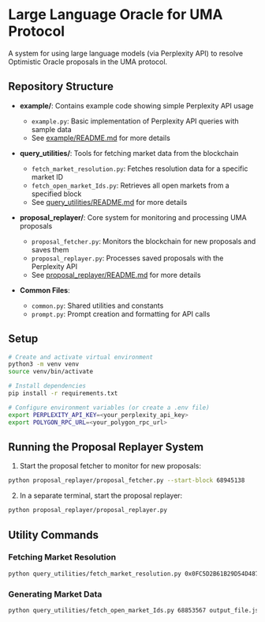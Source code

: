 # Large Language Oracle for UMA Protocol

A system for using large language models (via Perplexity API) to resolve Optimistic Oracle proposals in the UMA protocol.

## Repository Structure

- **example/**: Contains example code showing simple Perplexity API usage
  - `example.py`: Basic implementation of Perplexity API queries with sample data
  - See [example/README.md](example/README.md) for more details

- **query_utilities/**: Tools for fetching market data from the blockchain
  - `fetch_market_resolution.py`: Fetches resolution data for a specific market ID
  - `fetch_open_market_Ids.py`: Retrieves all open markets from a specified block
  - See [query_utilities/README.md](query_utilities/README.md) for more details

- **proposal_replayer/**: Core system for monitoring and processing UMA proposals
  - `proposal_fetcher.py`: Monitors the blockchain for new proposals and saves them
  - `proposal_replayer.py`: Processes saved proposals with the Perplexity API
  - See [proposal_replayer/README.md](proposal_replayer/README.md) for more details

- **Common Files**:
  - `common.py`: Shared utilities and constants
  - `prompt.py`: Prompt creation and formatting for API calls

## Setup

```bash
# Create and activate virtual environment
python3 -m venv venv
source venv/bin/activate

# Install dependencies
pip install -r requirements.txt

# Configure environment variables (or create a .env file)
export PERPLEXITY_API_KEY=<your_perplexity_api_key>
export POLYGON_RPC_URL=<your_polygon_rpc_url>
```

## Running the Proposal Replayer System

1. Start the proposal fetcher to monitor for new proposals:
```bash
python proposal_replayer/proposal_fetcher.py --start-block 68945138
```

2. In a separate terminal, start the proposal replayer:
```bash
python proposal_replayer/proposal_replayer.py
```

## Utility Commands

### Fetching Market Resolution
```bash
python query_utilities/fetch_market_resolution.py 0x0FC5D2B61B29D54D487ACBC27E9694CEF303A9891433925E282742B1DBA4F399
```

### Generating Market Data
```bash
python query_utilities/fetch_open_market_Ids.py 68853567 output_file.json
```
